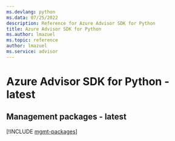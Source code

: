 ```yaml
---
ms.devlang: python
ms.data: 07/25/2022
description: Reference for Azure Advisor SDK for Python
title: Azure Advisor SDK for Python
ms.author: lmazuel
ms.topic: reference
author: lmazuel
ms.service: advisor
---
```

# Azure Advisor SDK for Python - latest

## Management packages - latest
[!INCLUDE [mgmt-packages](advisor-mgmt-index.md)]